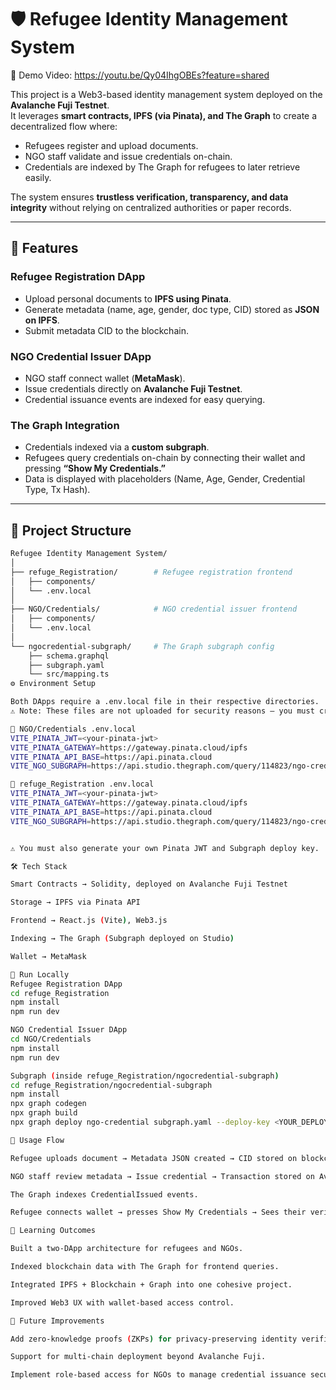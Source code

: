 # 🛡 Refugee Identity Management System

🔗 Demo Video: https://youtu.be/Qy04IhgOBEs?feature=shared  

This project is a Web3-based identity management system deployed on the **Avalanche Fuji Testnet**.  
It leverages **smart contracts, IPFS (via Pinata), and The Graph** to create a decentralized flow where:

- Refugees register and upload documents.  
- NGO staff validate and issue credentials on-chain.  
- Credentials are indexed by The Graph for refugees to later retrieve easily.  

The system ensures **trustless verification, transparency, and data integrity** without relying on centralized authorities or paper records.

---

## 🚀 Features

### Refugee Registration DApp
- Upload personal documents to **IPFS using Pinata**.  
- Generate metadata (name, age, gender, doc type, CID) stored as **JSON on IPFS**.  
- Submit metadata CID to the blockchain.  

### NGO Credential Issuer DApp
- NGO staff connect wallet (**MetaMask**).  
- Issue credentials directly on **Avalanche Fuji Testnet**.  
- Credential issuance events are indexed for easy querying.  

### The Graph Integration
- Credentials indexed via a **custom subgraph**.  
- Refugees query credentials on-chain by connecting their wallet and pressing **“Show My Credentials.”**  
- Data is displayed with placeholders (Name, Age, Gender, Credential Type, Tx Hash).  

---

## 📂 Project Structure

```bash
Refugee Identity Management System/
│
├── refuge_Registration/        # Refugee registration frontend
│   ├── components/
│   └── .env.local
│
├── NGO/Credentials/            # NGO credential issuer frontend
│   ├── components/
│   └── .env.local
│
└── ngocredential-subgraph/     # The Graph subgraph config
    ├── schema.graphql
    ├── subgraph.yaml
    └── src/mapping.ts
⚙️ Environment Setup

Both DApps require a .env.local file in their respective directories.
⚠️ Note: These files are not uploaded for security reasons — you must create them manually.

📌 NGO/Credentials .env.local
VITE_PINATA_JWT=<your-pinata-jwt>
VITE_PINATA_GATEWAY=https://gateway.pinata.cloud/ipfs
VITE_PINATA_API_BASE=https://api.pinata.cloud
VITE_NGO_SUBGRAPH=https://api.studio.thegraph.com/query/114823/ngo-credential/version/latest

📌 refuge_Registration .env.local
VITE_PINATA_JWT=<your-pinata-jwt>
VITE_PINATA_GATEWAY=https://gateway.pinata.cloud/ipfs
VITE_PINATA_API_BASE=https://api.pinata.cloud
VITE_NGO_SUBGRAPH=https://api.studio.thegraph.com/query/114823/ngo-credential/version/latest


⚠️ You must also generate your own Pinata JWT and Subgraph deploy key.

🛠️ Tech Stack

Smart Contracts → Solidity, deployed on Avalanche Fuji Testnet

Storage → IPFS via Pinata API

Frontend → React.js (Vite), Web3.js

Indexing → The Graph (Subgraph deployed on Studio)

Wallet → MetaMask

📝 Run Locally
Refugee Registration DApp
cd refuge_Registration
npm install
npm run dev

NGO Credential Issuer DApp
cd NGO/Credentials
npm install
npm run dev

Subgraph (inside refuge_Registration/ngocredential-subgraph)
cd refuge_Registration/ngocredential-subgraph
npm install
npx graph codegen
npx graph build
npx graph deploy ngo-credential subgraph.yaml --deploy-key <YOUR_DEPLOY_KEY>

🔄 Usage Flow

Refugee uploads document → Metadata JSON created → CID stored on blockchain.

NGO staff review metadata → Issue credential → Transaction stored on Avalanche Fuji Testnet.

The Graph indexes CredentialIssued events.

Refugee connects wallet → presses Show My Credentials → Sees their verified data fetched via GraphQL.

📖 Learning Outcomes

Built a two-DApp architecture for refugees and NGOs.

Indexed blockchain data with The Graph for frontend queries.

Integrated IPFS + Blockchain + Graph into one cohesive project.

Improved Web3 UX with wallet-based access control.

📌 Future Improvements

Add zero-knowledge proofs (ZKPs) for privacy-preserving identity verification.

Support for multi-chain deployment beyond Avalanche Fuji.

Implement role-based access for NGOs to manage credential issuance securely.
